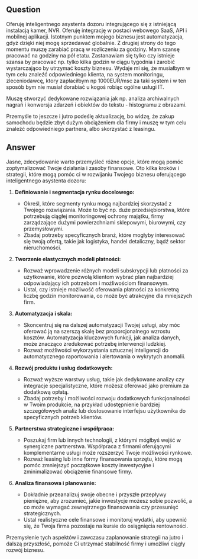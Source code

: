 ## Question

Oferuję inteligentnego asystenta dozoru integrującego się z istniejącą instalacją kamer, NVR. Oferuję integrację w postaci webowego SaaS, API i mobilnej aplikacji. 
Istotnym punktem mojego biznesu jest automatyzacja, gdyż dzięki niej mogę sprzedawać globalnie. Z drugiej strony do tego momentu muszę zarabiać pracą w rozliczeniu za godziny. Mam szansę pracować na godziny na pół etatu. 
Zastanawiam się tylko czy istnieje szansa by pracować np. tylko kilka godzin w ciągu tygodnia i zarobić wystarczająco by utrzymać koszty biznesu. Wydaje mi się, że musiałbym w tym celu znaleźć odpowiedniego klienta, na system monitoringu, zleceniodawcę, ktory zapłaciłbym np 1000EUR/msc za taki system i w ten sposób bym nie musiał dorabiać u kogoś robiąc ogólne usługi IT.

Muszę stworzyć dedykowane rozwiązania jak np. analiza archiwalnych nagrań i konwersja zdarzeń i obiektów do tekstu - histogramu z obrazami.

Przemyśle to jeszcze i jutro podeślę aktualizację, bo widzę, że zakup samochodu będzie zbyt dużym obciążeniem dla firmy i muszę w tym celu znaleźć odpowiedniego partnera, albo skorzystać z leasingu.



## Answer

Jasne, zdecydowanie warto przemyśleć różne opcje, które mogą pomóc zoptymalizować Twoje działania i zasoby finansowe. Oto kilka kroków i strategii, które mogą pomóc ci w rozwijaniu Twojego biznesu oferującego inteligentnego asystenta dozoru:

1. **Definiowanie i segmentacja rynku docelowego:**
   - Określ, które segmenty rynku mogą najbardziej skorzystać z Twojego rozwiązania. Może to być np. duże przedsiębiorstwa, które potrzebują ciągłej monitoringowej ochrony majątku, firmy zarządzające dużymi powierzchniami sklepowymi, biurowymi, czy przemysłowymi.
   - Zbadaj potrzeby specyficznych branż, które mogłyby interesować się twoją ofertą, takie jak logistyka, handel detaliczny, bądź sektor nieruchomości.

2. **Tworzenie elastycznych modeli płatności:**
   - Rozważ wprowadzenie różnych modeli subskrypcji lub płatności za użytkowanie, które pozwolą klientom wybrać plan najbardziej odpowiadający ich potrzebom i możliwościom finansowym.
   - Ustal, czy istnieje możliwość oferowania płatności za konkretną liczbę godzin monitorowania, co może być atrakcyjne dla mniejszych firm.

3. **Automatyzacja i skala:**
   - Skoncentruj się na dalszej automatyzacji Twojej usługi, aby móc oferować ją na szerszą skalę bez proporcjonalnego wzrostu kosztów. Automatyzacja kluczowych funkcji, jak analiza danych, może znacząco zredukować potrzebę interwencji ludzkiej.
   - Rozważ możliwości wykorzystania sztucznej inteligencji do automatycznego raportowania i alertowania o wykrytych anomalii.

4. **Rozwój produktu i usług dodatkowych:**
   - Rozważ wyższe warstwy usług, takie jak dedykowane analizy czy integracje specjalistyczne, które możesz oferować jako premium za dodatkową opłatą.
   - Zbadaj potrzeby i możliwości rozwoju dodatkowych funkcjonalności w Twoim produkcie, na przykład udostępnienie bardziej szczegółowych analiz lub dostosowanie interfejsu użytkownika do specyficznych potrzeb klientów.

5. **Partnerstwa strategiczne i współpraca:**
   - Poszukaj firm lub innych technologii, z którymi mógłbyś wejść w synergiczne partnerstwa. Współpraca z firmami oferującymi komplementarne usługi może rozszerzyć Twoje możliwości rynkowe.
   - Rozważ leasing lub inne formy finansowania sprzętu, które mogą pomóc zmniejszyć początkowe koszty inwestycyjne i zminimalizować obciążenie finansowe firmy.

6. **Analiza finansowa i planowanie:**
   - Dokładnie przeanalizuj swoje obecne i przyszłe przepływy pieniężne, aby zrozumieć, jakie inwestycje możesz sobie pozwolić, a co może wymagać zewnętrznego finansowania czy przesunięć strategicznych.
   - Ustal realistyczne cele finansowe i monitoruj wydatki, aby upewnić się, że Twoja firma pozostaje na kursie do osiągnięcia rentowności.

Przemysłenie tych aspektów i zawczasu zaplanowanie strategii na jutro i dalszą przyszłość, pomoże Ci utrzymać stabilność firmy i umożliwi ciągły rozwój biznesu.